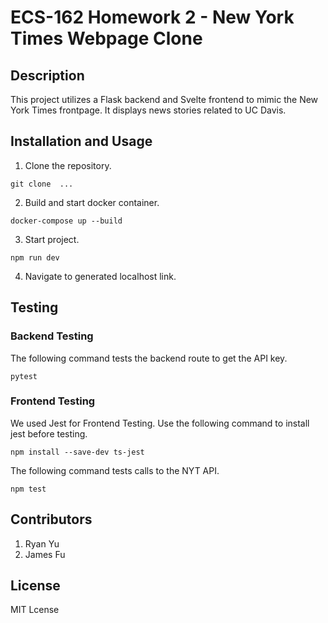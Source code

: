 # ECS-162 Homework 2 - New York Times Webpage Clone

## Description
This project utilizes a Flask backend and Svelte frontend to mimic the New York Times frontpage. It displays news stories related to UC Davis.

## Installation and Usage
1. Clone the repository.
```
git clone  ...
```
2. Build and start docker container.
```
docker-compose up --build
```
3. Start project.
```
npm run dev
```
4. Navigate to generated localhost link.

## Testing
### Backend Testing
The following command tests the backend route to get the API key.
```
pytest
```
### Frontend Testing
We used Jest for Frontend Testing. Use the following command to install jest before testing.
```
npm install --save-dev ts-jest
```
The following command tests calls to the NYT API.
```
npm test
```

## Contributors
1. Ryan Yu 
2. James Fu

## License
MIT Lcense